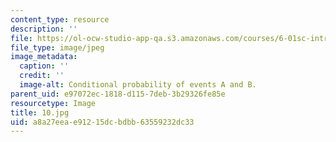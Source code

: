 ```yaml
---
content_type: resource
description: ''
file: https://ol-ocw-studio-app-qa.s3.amazonaws.com/courses/6-01sc-introduction-to-electrical-engineering-and-computer-science-i-spring-2011/a8a27eeae91215dcbdbb63559232dc33_10.jpg
file_type: image/jpeg
image_metadata:
  caption: ''
  credit: ''
  image-alt: Conditional probability of events A and B.
parent_uid: e97072ec-1818-d115-7deb-3b29326fe85e
resourcetype: Image
title: 10.jpg
uid: a8a27eea-e912-15dc-bdbb-63559232dc33
---
```

